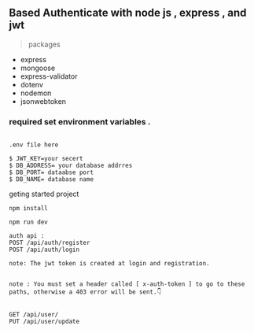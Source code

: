 ## Based Authenticate with node js , express , and jwt 


>packages
- express
- mongoose 
- express-validator 
- dotenv 
- nodemon 
- jsonwebtoken



### required set environment variables . 

```

.env file here

$ JWT_KEY=your secert
$ DB_ADDRESS= your database addrres
$ DB_PORT= dataabse port 
$ DB_NAME= database name
```


geting started project 
``` 
npm install 

npm run dev 
```

```
auth api : 
POST /api/auth/register
POST /api/auth/login

note: The jwt token is created at login and registration.


note : You must set a header called [ x-auth-token ] to go to these paths, otherwise a 403 error will be sent.👇


GET /api/user/
PUT /api/user/update
```
